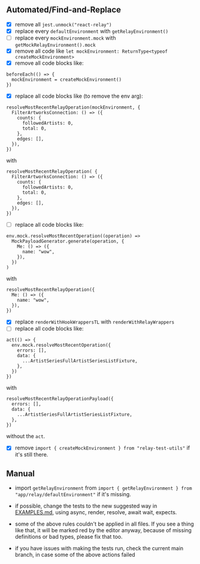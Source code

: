 ## Automated/Find-and-Replace
- [x] remove all `jest.unmock("react-relay")`
- [x] replace every `defaultEnvironment` with `getRelayEnvironment()`
- [ ] replace every `mockEnvironment.mock` with `getMockRelayEnvironment().mock`
- [x] remove all code like `let mockEnvironment: ReturnType<typeof createMockEnvironment>`
- [x] remove all code blocks like:
```
beforeEach(() => {
  mockEnvironment = createMockEnvironment()
})
```
- [x] replace all code blocks like (to remove the env arg):
```
resolveMostRecentRelayOperation(mockEnvironment, {
  FilterArtworksConnection: () => ({
    counts: {
      followedArtists: 0,
      total: 0,
    },
    edges: [],
  }),
})
```
with
```
resolveMostRecentRelayOperation( {
  FilterArtworksConnection: () => ({
    counts: {
      followedArtists: 0,
      total: 0,
    },
    edges: [],
  }),
})
```
- [ ] replace all code blocks like:
```
env.mock.resolveMostRecentOperation((operation) =>
  MockPayloadGenerator.generate(operation, {
    Me: () => ({
      name: "wow",
    }),
  })
)
```
with
```
resolveMostRecentRelayOperation({
  Me: () => ({
    name: "wow",
  }),
})
```
- [x] replace `renderWithHookWrappersTL` with `renderWithRelayWrappers`
- [ ] replace all code blocks like:
```
act(() => {
  env.mock.resolveMostRecentOperation({
    errors: [],
    data: {
      ...ArtistSeriesFullArtistSeriesListFixture,
    },
  })
})
```
with
```
resolveMostRecentRelayOperationPayload({
  errors: [],
  data: {
    ...ArtistSeriesFullArtistSeriesListFixture,
  },
})
```
without the `act`.
- [x] remove `import { createMockEnvironment } from "relay-test-utils"` if it's still there.


## Manual
- import `getRelayEnvironment` from `import { getRelayEnvironment } from "app/relay/defaultEnvironment"` if it's missing.
- if possible, change the tests to the new suggested way in [EXAMPLES.md](/EXAMPLES.md), using async, render, resolve, await wait, expects.
- some of the above rules couldn't be applied in all files. If you see a thing like that, it will be marked red by the editor anyway, because of missing definitions or bad types, please fix that too.

- if you have issues with making the tests run, check the current main branch, in case some of the above actions failed
